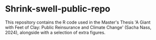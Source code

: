 # Shrink-swell-public-repo
This repository contains the R code used in the Master's Thesis 'A Giant with Feet of Clay: Public Reinsurance and Climate Change' (Sacha Nass, 2024), alongside with a selection of extra figures.
